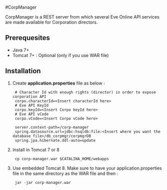 #CorpManager

CorpManager is a REST server from which several Eve Online API services are made available for Corporation directors.

Prerequesites
-------------
* Java 7+
* Tomcat 7+ : Optional (only if you use WAR file)

Installation
------------

1. Create **application.properties** file as below :

        # Character Id with enough rights (director) in order to expose corporation API
        corpo.characterId=<Insert characterId here>
        # Eve API KeyId
        corpo.keyId=<Insert Corpo keyId here>
        # Eve API vCode
        corpo.vCode=<Insert Corpo vCode here>

        server.context-path=/corp-manager
        spring.datasource.url=jdbc:hsqldb:file:<Insert where you want the database file>/db_corpmgr/corpmgrDB
        spring.jpa.hibernate.ddl-auto=update

2. Install in Tomcat 7 or 8

        cp corp-manager.war $CATALINA_HOME/webapps

3. Use embedded Tomcat 8. Make sure to have your application.properties file in the same directory as the WAR file and then :

        jar -jar corp-manager.war
